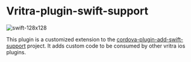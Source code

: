 # Vritra-plugin-swift-support

![swift-128x128](https://cloud.githubusercontent.com/assets/579922/15999501/79196b48-3146-11e6-836e-061a7ef53571.png)

This plugin is a customized extension to the [cordova-plugin-add-swift-support](https://github.com/akofman/cordova-plugin-add-swift-support) project.
It adds custom code to be consumed by other vritra ios plugins.